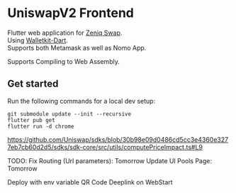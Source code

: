 # UniswapV2 Frontend

Flutter web application for [Zeniq Swap](https://zeniq.dev/docs/swap/zeniqSwapOverview).  
Using [Walletkit-Dart](https://github.com/nomo-app/walletkit-dart).  
Supports both Metamask as well as Nomo App.

Supports Compiling to Web Assembly.  

## Get started

Run the following commands for a local dev setup:

````
git submodule update --init --recursive  
flutter pub get  
flutter run -d chrome  
````


https://github.com/Uniswap/sdks/blob/30b98e09d0486cd5cc3e4360e3277eb7cb60d2d5/sdks/sdk-core/src/utils/computePriceImpact.ts#L9


TODO:
Fix Routing (Url parameters): Tomorrow
Update UI Pools Page: Tomorrow

Deploy with env variable 
QR Code Deeplink on WebStart
